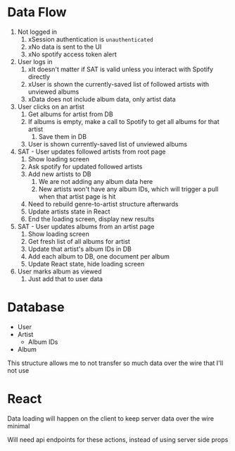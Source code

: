 # Data Flow

1. Not logged in
   1. xSession authentication is `unauthenticated`
   2. xNo data is sent to the UI
   3. xNo spotify access token alert
2. User logs in
   1. xIt doesn't matter if SAT is valid unless you interact with Spotify directly
   2. xUser is shown the currently-saved list of followed artists with unviewed albums
   3. xData does not include album data, only artist data
3. User clicks on an artist
   1. Get albums for artist from DB
   2. If albums is empty, make a call to Spotify to get all albums for that artist
      1. Save them in DB
   3. User is shown currently-saved list of unviewed albums
4. SAT - User updates followed artists from root page
   1. Show loading screen
   2. Ask spotify for updated followed artists
   3. Add new artists to DB
      1. We are not adding any album data here
      2. New artists won't have any album IDs, which will trigger a pull when that artist page is hit
   4. Need to rebuild genre-to-artist structure afterwards
   5. Update artists state in React
   6. End the loading screen, display new results
5. SAT - User updates albums from an artist page
   1. Show loading screen
   2. Get fresh list of all albums for artist
   3. Update that artist's album IDs in DB
   4. Add each album to DB, one document per album
   5. Update React state, hide loading screen
6. User marks album as viewed
   1. Just add that to user data

# Database

- User
- Artist
  - Album IDs
- Album

This structure allows me to not transfer so much data over the wire that I'll not use

# React

Data loading will happen on the client to keep server data over the wire minimal

Will need api endpoints for these actions, instead of using server side props
